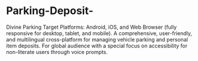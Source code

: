 # Parking-Deposit-
Divine Parking Target Platforms: Android, iOS, and Web Browser (fully responsive for desktop, tablet, and mobile). A comprehensive, user-friendly, and multilingual cross-platform for managing vehicle parking and personal item deposits. For global audience with a special focus on accessibility for non-literate users through voice prompts.
